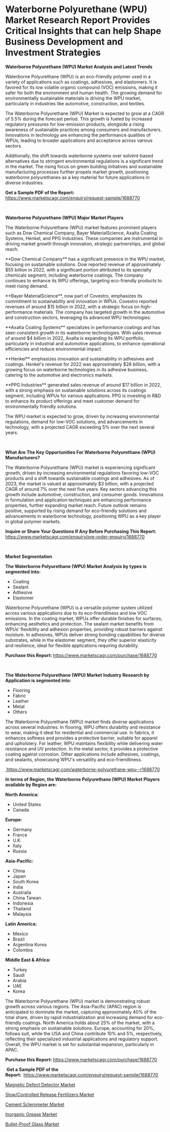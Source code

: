 <p><h1>Waterborne Polyurethane (WPU) Market Research Report Provides Critical Insights that can help Shape Business Development and Investment Strategies</h1></p><p><strong>Waterborne Polyurethane (WPU) Market Analysis and Latest Trends</strong></p>
<p><p>Waterborne Polyurethane (WPU) is an eco-friendly polymer used in a variety of applications such as coatings, adhesives, and elastomers. It is favored for its low volatile organic compound (VOC) emissions, making it safer for both the environment and human health. The growing demand for environmentally sustainable materials is driving the WPU market, particularly in industries like automotive, construction, and textiles.</p><p>The Waterborne Polyurethane (WPU) Market is expected to grow at a CAGR of 5.5% during the forecast period. This growth is fueled by increased regulatory pressures for low-emission products, alongside a rising awareness of sustainable practices among consumers and manufacturers. Innovations in technology are enhancing the performance qualities of WPUs, leading to broader applications and acceptance across various sectors. </p><p>Additionally, the shift towards waterborne systems over solvent-based alternatives due to stringent environmental regulations is a significant trend in the market. The rising focus on green building initiatives and sustainable manufacturing processes further propels market growth, positioning waterborne polyurethanes as a key material for future applications in diverse industries.</p></p>
<p><strong>Get a Sample PDF of the Report:&nbsp;</strong> <a href="https://www.marketscagr.com/enquiry/request-sample/1688770?utm_campaign=1743&utm_medium=2&utm_source=Github&utm_content=ia&utm_term=06012025&utm_id=waterborne-polyurethane-wpu">https://www.marketscagr.com/enquiry/request-sample/1688770</a></p>
<p>&nbsp;</p>
<p><strong>Waterborne Polyurethane (WPU) Major Market Players</strong></p>
<p><p>The Waterborne Polyurethane (WPU) market features prominent players such as Dow Chemical Company, Bayer MaterialScience, Axalta Coating Systems, Henkel, and PPG Industries. These companies are instrumental in driving market growth through innovation, strategic partnerships, and global reach.</p><p>**Dow Chemical Company** has a significant presence in the WPU market, focusing on sustainable solutions. Dow reported revenue of approximately $55 billion in 2022, with a significant portion attributed to its specialty chemicals segment, including waterborne coatings. The company continues to enhance its WPU offerings, targeting eco-friendly products to meet rising demand.</p><p>**Bayer MaterialScience**, now part of Covestro, emphasizes its commitment to sustainability and innovation in WPUs. Covestro reported revenues of around $15 billion in 2022, with a strategic focus on high-performance materials. The company has targeted growth in the automotive and construction sectors, leveraging its advanced WPU technologies.</p><p>**Axalta Coating Systems** specializes in performance coatings and has seen consistent growth in its waterborne technologies. With sales revenue of around $4 billion in 2022, Axalta is expanding its WPU portfolio, particularly in industrial and automotive applications, to enhance operational efficiencies and reduce environmental impact.</p><p>**Henkel** emphasizes innovation and sustainability in adhesives and coatings. Henkel's revenue for 2022 was approximately $26 billion, with a growing focus on waterborne technologies in its adhesive business, catering to the automotive and electronics markets.</p><p>**PPG Industries** generated sales revenue of around $17 billion in 2022, with a strong emphasis on sustainable solutions across its coatings segment, including WPUs for various applications. PPG is investing in R&D to enhance its product offerings and meet customer demand for environmentally friendly solutions.</p><p>The WPU market is expected to grow, driven by increasing environmental regulations, demand for low-VOC solutions, and advancements in technology, with a projected CAGR exceeding 5% over the next several years.</p></p>
<p>&nbsp;</p>
<p><strong>What Are The Key Opportunities For Waterborne Polyurethane (WPU) Manufacturers?</strong></p>
<p><p>The Waterborne Polyurethane (WPU) market is experiencing significant growth, driven by increasing environmental regulations favoring low-VOC products and a shift towards sustainable coatings and adhesives. As of 2023, the market is valued at approximately $3 billion, with a projected CAGR of around 7% over the next five years. Key sectors advancing this growth include automotive, construction, and consumer goods. Innovations in formulation and application techniques are enhancing performance properties, further expanding market reach. Future outlook remains positive, supported by rising demand for eco-friendly solutions and advancements in waterborne technology, positioning WPU as a key player in global polymer markets.</p></p>
<p><strong>Inquire or Share Your Questions If Any Before Purchasing This Report:</strong> <a href="https://www.marketscagr.com/enquiry/pre-order-enquiry/1688770?utm_campaign=1743&utm_medium=2&utm_source=Github&utm_content=ia&utm_term=06012025&utm_id=waterborne-polyurethane-wpu">https://www.marketscagr.com/enquiry/pre-order-enquiry/1688770</a></p>
<p>&nbsp;</p>
<p><strong>Market Segmentation</strong></p>
<p><strong>The Waterborne Polyurethane (WPU) Market Analysis by types is segmented into:</strong></p>
<p><ul><li>Coating</li><li>Sealant</li><li>Adhesive</li><li>Elastomer</li></ul></p>
<p><p>Waterborne Polyurethane (WPU) is a versatile polymer system utilized across various applications due to its eco-friendliness and low VOC emissions. In the coating market, WPUs offer durable finishes for surfaces, enhancing aesthetics and protection. The sealant market benefits from WPUs’ flexibility and adhesion properties, providing robust barriers against moisture. In adhesives, WPUs deliver strong bonding capabilities for diverse substrates, while in the elastomer segment, they offer superior elasticity and resilience, ideal for flexible applications requiring durability.</p></p>
<p><strong>Purchase this Report:&nbsp;</strong><a href="https://www.marketscagr.com/purchase/1688770?utm_campaign=1743&utm_medium=2&utm_source=Github&utm_content=ia&utm_term=06012025&utm_id=waterborne-polyurethane-wpu">https://www.marketscagr.com/purchase/1688770</a></p>
<p>&nbsp;</p>
<p><strong>The Waterborne Polyurethane (WPU) Market Industry Research by Application is segmented into:</strong></p>
<p><ul><li>Flooring</li><li>Fabric</li><li>Leather</li><li>Metal</li><li>Others</li></ul></p>
<p><p>The Waterborne Polyurethane (WPU) market finds diverse applications across several industries. In flooring, WPU offers durability and resistance to wear, making it ideal for residential and commercial use. In fabrics, it enhances softness and provides a protective barrier, suitable for apparel and upholstery. For leather, WPU maintains flexibility while delivering water resistance and UV protection. In the metal sector, it provides a protective coating against corrosion. Other applications include adhesives, coatings, and sealants, showcasing WPU's versatility and eco-friendliness.</p></p>
<p><a href="https://www.marketscagr.com/waterborne-polyurethane-wpu--r1688770?utm_campaign=1743&utm_medium=2&utm_source=Github&utm_content=ia&utm_term=06012025&utm_id=waterborne-polyurethane-wpu">&nbsp;https://www.marketscagr.com/waterborne-polyurethane-wpu--r1688770</a></p>
<p><strong>In terms of Region, the Waterborne Polyurethane (WPU) Market Players available by Region are:</strong></p>
<p>
    <p> <strong> North America: </strong>
        <ul>
            <li>United States</li>
            <li>Canada</li>
        </ul>
        </p> 
    <p> <strong> Europe: </strong>
        <ul>
            <li>Germany</li>
            <li>France</li>
            <li>U.K.</li>
            <li>Italy</li>
            <li>Russia</li>
        </ul>
        </p> 
    <p> <strong> Asia-Pacific: </strong>
        <ul>
            <li>China</li>
            <li>Japan</li>
            <li>South Korea</li>
            <li>India</li>
            <li>Australia</li>
            <li>China Taiwan</li>
            <li>Indonesia</li>
            <li>Thailand</li>
            <li>Malaysia</li>
        </ul>
        </p> 
    <p> <strong> Latin America: </strong>
        <ul>
            <li>Mexico</li>
            <li>Brazil</li>
            <li>Argentina Korea</li>
            <li>Colombia</li>
        </ul>
        </p> 
    <p> <strong> Middle East & Africa: </strong>
        <ul>
            <li>Turkey</li>
            <li>Saudi</li>
            <li>Arabia</li>
            <li>UAE</li>
            <li>Korea</li>
        </ul>
    </p>
    </p>
<p><p>The Waterborne Polyurethane (WPU) market is demonstrating robust growth across various regions. The Asia-Pacific (APAC) region is anticipated to dominate the market, capturing approximately 40% of the total share, driven by rapid industrialization and increasing demand for eco-friendly coatings. North America holds about 25% of the market, with a strong emphasis on sustainable solutions. Europe, accounting for 20%, follows suit, while the USA and China contribute 10% and 5%, respectively, reflecting their specialized industrial applications and regulatory support. Overall, the WPU market is set for substantial expansion, particularly in APAC.</p></p>
<p><strong>Purchase this Report: </strong><a href="https://www.marketscagr.com/purchase/1688770?utm_campaign=1743&utm_medium=2&utm_source=Github&utm_content=ia&utm_term=06012025&utm_id=waterborne-polyurethane-wpu">https://www.marketscagr.com/purchase/1688770</a></p>
<p>&nbsp;<strong>Get a Sample PDF of the Report:&nbsp;&nbsp;</strong><a href="https://www.marketscagr.com/enquiry/request-sample/1688770?utm_campaign=1743&utm_medium=2&utm_source=Github&utm_content=ia&utm_term=06012025&utm_id=waterborne-polyurethane-wpu">https://www.marketscagr.com/enquiry/request-sample/1688770</a></p>
<p><strong></strong></p>
<p><p><a href="https://www.linkedin.com/pulse/revolutionizing-success-in-depth-review-theglobal-magnetic-czucf?utm_campaign=1743&utm_medium=2&utm_source=Github&utm_content=ia&utm_term=06012025&utm_id=waterborne-polyurethane-wpu">Magnetic Defect Detector Market</a></p><p><a href="https://www.linkedin.com/pulse/lucrative-growth-slowcontrolled-release-fertilizers-market-rsxvf?utm_campaign=1743&utm_medium=2&utm_source=Github&utm_content=ia&utm_term=06012025&utm_id=waterborne-polyurethane-wpu">Slow/Controlled Release Fertilizers Market</a></p><p><a href="https://www.linkedin.com/pulse/strategic-market-insights-global-cement-sclerometer-6tujf?utm_campaign=1743&utm_medium=2&utm_source=Github&utm_content=ia&utm_term=06012025&utm_id=waterborne-polyurethane-wpu">Cement Sclerometer Market</a></p><p><a href="https://www.linkedin.com/pulse/inorganic-grease-market-trends-forecast-growth-potential-analysis-ggvme?utm_campaign=1743&utm_medium=2&utm_source=Github&utm_content=ia&utm_term=06012025&utm_id=waterborne-polyurethane-wpu">Inorganic Grease Market</a></p><p><a href="https://www.linkedin.com/pulse/global-bullet-proof-glass-market-analysis-trends-forecasts-nwstf?utm_campaign=1743&utm_medium=2&utm_source=Github&utm_content=ia&utm_term=06012025&utm_id=waterborne-polyurethane-wpu">Bullet-Proof Glass Market</a></p></p>